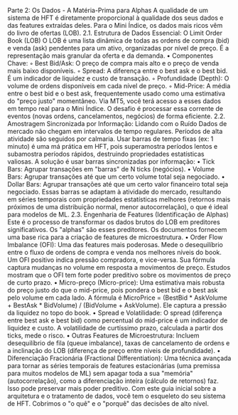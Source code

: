 Parte 2: Os Dados - A Matéria-Prima para Alphas
A qualidade de um sistema de HFT é diretamente proporcional à qualidade dos seus dados e das features extraídas deles. Para o Mini Índice, os dados mais ricos vêm do livro de ofertas (LOB).
2.1. Estrutura de Dados Essencial: O Limit Order Book (LOB)
O LOB é uma lista dinâmica de todas as ordens de compra (bid) e venda (ask) pendentes para um ativo, organizadas por nível de preço. É a representação mais granular da oferta e da demanda.
• Componentes Chave:
    ◦ Best Bid/Ask: O preço de compra mais alto e o preço de venda mais baixo disponíveis.
    ◦ Spread: A diferença entre o best ask e o best bid. É um indicador de liquidez e custo de transação.
    ◦ Profundidade (Depth): O volume de ordens disponíveis em cada nível de preço.
    ◦ Mid-Price: A média entre o best bid e o best ask, frequentemente usado como uma estimativa do "preço justo" momentâneo.
Via MT5, você terá acesso a esses dados em tempo real para o Mini Índice. O desafio é processar essa corrente de eventos (novas ordens, cancelamentos, negócios) de forma eficiente.
2.2. Amostragem Sincronizada por Informação: Lidando com o Ruído
Dados de mercado não chegam em intervalos de tempo regulares. Períodos de alta atividade são seguidos por calmaria. Usar barras de tempo fixas (ex: 1 minuto) é uma má prática em HFT, pois superamostra períodos lentos e subamostra períodos rápidos, destruindo propriedades estatísticas valiosas.
A solução é usar barras sincronizadas por informação:
• Tick Bars: Agrupar transações em "barras" de N ticks (negócios).
• Volume Bars: Agrupar transações até que um certo volume total seja negociado.
• Dollar Bars: Agrupar transações até que um certo valor financeiro total seja negociado.
Essas barras se adaptam à atividade do mercado, resultando em séries temporais com propriedades estatísticas melhores (retornos mais próximos de uma distribuição normal, menor autocorrelação), o que é ideal para modelos de ML.
2.3. Engenharia de Features (Identificação de Alphas)
Este é o processo de transformar os dados brutos do LOB em preditores significativos. Os "alphas" são esses preditores. Os documentos fornecem uma base rica para a criação de features de microestrutura.
• Order Flow Imbalance (OFI): Uma das features mais poderosas. Mede o desequilíbrio entre o fluxo de ordens de compra e venda nos melhores níveis do book. Um OFI positivo indica pressão compradora, e vice-versa. Sua fórmula captura mudanças no volume em resposta a movimentos de preço. Estudos mostram que o OFI tem forte poder preditivo sobre os movimentos de preço de curto prazo.
• Micro-preço (Micro-price): Uma estimativa mais robusta do preço justo do que o mid-price, pois pondera o best bid e o best ask pelo volume em cada lado. A fórmula é MicroPrice = (BestBid * AskVolume + BestAsk * BidVolume) / (BidVolume + AskVolume). Ele captura a pressão da liquidez no topo do book.
• Spread e Volatilidade: O spread (diferença entre best ask e best bid) como percentual do mid-price é um indicador de liquidez e custo. A volatilidade de curtíssimo prazo, calculada a partir dos ticks, mede o risco.
• Outras Features de Microestrutura: Incluem desequilíbrio de fila (queue imbalance), taxas de cancelamento de ordens e a inclinação do LOB (diferença de preço entre níveis de profundidade).
• Diferenciação Fracionária (Fractional Differentiation): Uma técnica avançada para tornar as séries temporais de features estacionárias (uma premissa para muitos modelos de ML) sem apagar toda a sua "memória" (autocorrelação), como a diferenciação inteira (cálculo de retornos) faz. Isso pode preservar mais poder preditivo.
Com este guia inicial sobre a arquitetura e o tratamento de dados, você tem o esqueleto do seu sistema de HFT. Cobrimos o "o quê" e o "porquê" das decisões de alto nível.